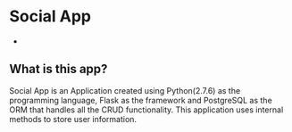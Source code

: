 # Social App
-

## What is this app?
Social App is an Application created using Python(2.7.6) as the programming language,
Flask as the framework and PostgreSQL as the ORM that handles all the CRUD functionality. 
This application uses internal methods to store user information. 
